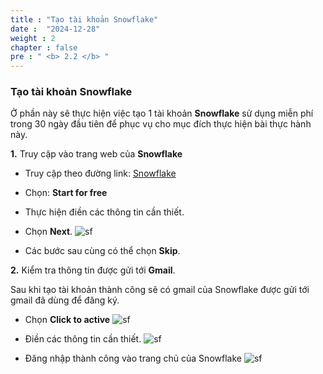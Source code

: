 ```yaml
---
title : "Tạo tài khoản Snowflake"
date :  "2024-12-28"
weight : 2 
chapter : false
pre : " <b> 2.2 </b> "
---
```


### Tạo tài khoản Snowflake

Ở phần này sẽ thực hiện việc tạo 1 tài khoản **Snowflake** sử dụng miễn phí trong 30 ngày đầu tiên để phục vụ cho mục đích thực hiện bài thực hành này.

**1.** Truy cập vào trang web của **Snowflake**

- Truy cập theo đường link: [Snowflake](https://www.snowflake.com/en/)
- Chọn: **Start for free**
- Thực hiện điền các thông tin cần thiết.
- Chọn **Next**.
![sf](https://vuthibichngoc.github.io/workshop_awsfcj_2024/images/2.prerequisite/2.2.1.png)

- Các bước sau cùng có thể chọn **Skip**.

**2.** Kiểm tra thông tin được gửi tới **Gmail**.

Sau khi tạo tài khoản thành công sẽ có gmail của Snowflake được gửi tới gmail đã dùng để đăng ký.

- Chọn **Click to active**
![sf](https://vuthibichngoc.github.io/workshop_awsfcj_2024/images/2.prerequisite/2.2.2.png)

- Điền các thông tin cần thiết.
![sf](https://vuthibichngoc.github.io/workshop_awsfcj_2024/images/2.prerequisite/2.2.5.png)

- Đăng nhập thành công vào trang chủ của Snowflake
![sf](https://vuthibichngoc.github.io/workshop_awsfcj_2024/images/2.prerequisite/2.2.6.png)